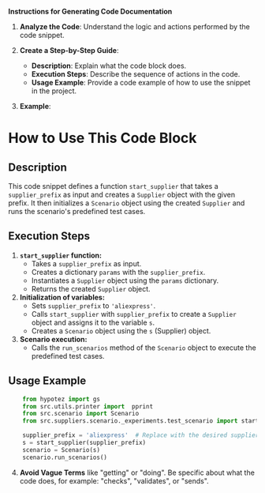 **Instructions for Generating Code Documentation**

1. **Analyze the Code**: Understand the logic and actions performed by the code snippet.

2. **Create a Step-by-Step Guide**:
    - **Description**: Explain what the code block does.
    - **Execution Steps**: Describe the sequence of actions in the code.
    - **Usage Example**: Provide a code example of how to use the snippet in the project.

3. **Example**:

How to Use This Code Block
=========================================================================================

Description
-------------------------
This code snippet defines a function `start_supplier` that takes a `supplier_prefix` as input and creates a `Supplier` object with the given prefix. It then initializes a `Scenario` object using the created `Supplier` and runs the scenario's predefined test cases.

Execution Steps
-------------------------
1. **`start_supplier` function:**
    - Takes a `supplier_prefix` as input.
    - Creates a dictionary `params` with the `supplier_prefix`.
    - Instantiates a `Supplier` object using the `params` dictionary.
    - Returns the created `Supplier` object.
2. **Initialization of variables:**
    - Sets `supplier_prefix` to `'aliexpress'`.
    - Calls `start_supplier` with `supplier_prefix` to create a `Supplier` object and assigns it to the variable `s`.
    - Creates a `Scenario` object using the `s` (Supplier) object.
3. **Scenario execution:**
    - Calls the `run_scenarios` method of the `Scenario` object to execute the predefined test cases.

Usage Example
-------------------------

```python
    from hypotez import gs
    from src.utils.printer import  pprint
    from src.scenario import Scenario
    from src.suppliers.scenario._experiments.test_scenario import start_supplier

    supplier_prefix = 'aliexpress'  # Replace with the desired supplier prefix
    s = start_supplier(supplier_prefix)
    scenario = Scenario(s)
    scenario.run_scenarios()
```

4. **Avoid Vague Terms** like "getting" or "doing". Be specific about what the code does, for example: "checks", "validates", or "sends".
